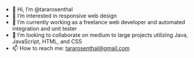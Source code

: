 - 👋 Hi, I’m @tararosenthal
- 👀 I’m interested in responsive web design
- 🌱 I’m currently working as a freelance web developer and automated integration and unit tester
- 💞️ I’m looking to collaborate on medium to large projects utilizing Java, JavaScript, HTML, and CSS
- 📫 How to reach me: tararosenthal@gmail.com
